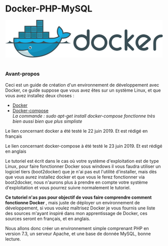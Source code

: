 # Docker-PHP-MySQL

<img src = "dockerEtiquette.svg"><br><br>

<h3> Avant-propos </h3>

<p> Ceci est un guide de création d'un environnement de développement avec Docker, ce guide suppose que vous avez êtes sur un système Linux, et que vous avez installez deux choses : </p>

<ul>
  <li> <a href="https://www.digitalocean.com/community/tutorials/comment-installer-et-utiliser-docker-sur-ubuntu-18-04-fr">Docker </a></li>
  <li> <a href="https://docs.docker.com/compose/install/"> Docker-compose </a><br><em> La commande : sudo apt-get install docker-compose fonctionne très bien aussi bien que plus simpliste </em></li>

</ul>    
    
<p> Le lien concernant docker a été testé le 22 juin 2019. Et est rédigé en français </p>
<p> Le lien concernant docker-compose à été testé le 23 juin 2019. Et est rédigé en anglais </p>

<p> Le tutoriel est écrit dans le cas où votre système d'exploitation est de type Linux, pour faire fonctionner Docker sous windows il vous faudra utiliser un logiciel tiers (boot2docker) que je n'ai pas eut l'utilité d'installer, mais dès que vous aurez installez docker et que vous le ferez fonctionner via boot2docker, nous n'aurons plus à prendre en compte votre système d'exploitation et vous pourrez suivre normalement le tutoriel. </p>

<p> <strong>Ce tutoriel n'as pas pour objectif de vous faire comprendre comment fonctionne Docker </strong>, mais juste de déployer un environnement de développement, si vous voulez maîtrisez Docker je vous fournis une liste des sources m'ayant inspiré dans mon apprentissage de Docker, ces sources seront en français, et en anglais. </p>

<p> Nous allons donc créer un environnement simple comprenant PHP en version 7.3, un serveur Apache, et une base de donnée MySQL, bonne lecture. </p>
